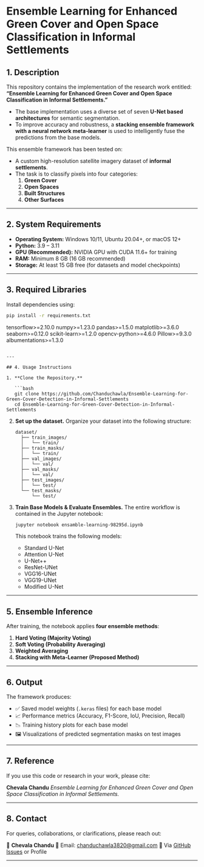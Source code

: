 # Ensemble Learning for Enhanced Green Cover and Open Space Classification in Informal Settlements

## 1. Description
This repository contains the implementation of the research work entitled:  
**“Ensemble Learning for Enhanced Green Cover and Open Space Classification in Informal Settlements.”**

- The base implementation uses a diverse set of seven **U-Net based architectures** for semantic segmentation.  
- To improve accuracy and robustness, a **stacking ensemble framework with a neural network meta-learner** is used to intelligently fuse the predictions from the base models.  

This ensemble framework has been tested on:  
- A custom high-resolution satellite imagery dataset of **informal settlements**.  
- The task is to classify pixels into four categories:  
  1. **Green Cover**  
  2. **Open Spaces**  
  3. **Built Structures**  
  4. **Other Surfaces**  

---

## 2. System Requirements
- **Operating System:** Windows 10/11, Ubuntu 20.04+, or macOS 12+  
- **Python:** 3.9 – 3.11  
- **GPU (Recommended):** NVIDIA GPU with CUDA 11.6+ for training  
- **RAM:** Minimum 8 GB (16 GB recommended)  
- **Storage:** At least 15 GB free (for datasets and model checkpoints)  

---

## 3. Required Libraries
Install dependencies using:

```bash
pip install -r requirements.txt

```
tensorflow>=2.10.0
numpy>=1.23.0
pandas>=1.5.0
matplotlib>=3.6.0
seaborn>=0.12.0
scikit-learn>=1.2.0
opencv-python>=4.6.0
Pillow>=9.3.0
albumentations>=1.3.0
```

---

## 4. Usage Instructions

1. **Clone the Repository.**

   ```bash
   git clone https://github.com/Chanduchawla/Ensemble-Learning-for-Green-Cover-Detection-in-Informal-Settlements
   cd Ensemble-Learning-for-Green-Cover-Detection-in-Informal-Settlements
   ```

2. **Set up the dataset.**
   Organize your dataset into the following structure:

   ```
   dataset/
     ├── train_images/
     │   └── train/
     ├── train_masks/
     │   └── train/
     ├── val_images/
     │   └── val/
     ├── val_masks/
     │   └── val/
     ├── test_images/
     │   └── test/
     └── test_masks/
         └── test/
   ```

3. **Train Base Models & Evaluate Ensembles.**
   The entire workflow is contained in the Jupyter notebook:

   ```bash
   jupyter notebook ensamble-learning-98295d.ipynb
   ```

   This notebook trains the following models:

   * Standard U-Net
   * Attention U-Net
   * U-Net++
   * ResNet-UNet
   * VGG16-UNet
   * VGG19-UNet
   * Modified U-Net

---

## 5. Ensemble Inference

After training, the notebook applies **four ensemble methods**:

1. **Hard Voting (Majority Voting)**
2. **Soft Voting (Probability Averaging)**
3. **Weighted Averaging**
4. **Stacking with Meta-Learner (Proposed Method)**

---

## 6. Output

The framework produces:

* ✅ Saved model weights (`.keras` files) for each base model
* 📈 Performance metrics (Accuracy, F1-Score, IoU, Precision, Recall)
* 📉 Training history plots for each base model
* 🖼 Visualizations of predicted segmentation masks on test images

---

## 7. Reference

If you use this code or research in your work, please cite:

**Chevala Chandu**
*Ensemble Learning for Enhanced Green Cover and Open Space Classification in Informal Settlements.*

---

## 8. Contact

For queries, collaborations, or clarifications, please reach out:

👤 **Chevala Chandu**
📧 Email: [chanduchawla3820@gmail.com](mailto:chanduchawla3820@gmail.com)
📧 Via [GitHub Issues](https://github.com/Chanduchawla) or Profile

---



